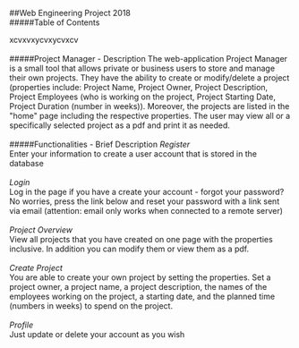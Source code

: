 ##Web Engineering Project 2018
<br>
#####Table of Contents


xcvxvxycvxycvxcv
<br>
<br>
#####Project Manager - Description
The web-application Project Manager is a small tool that allows private or business users to
store and manage their own projects. They have the ability to create or modify/delete a project 
(properties include: Project Name, Project Owner, Project Description, Project Employees (who is
working on the project, Project Starting Date, Project Duration (number in weeks)). Moreover, the
projects are listed in the "home" page including the respective properties. The user may view all
or a specifically selected project as a pdf and print it as needed.
<br>
<br>
#####Functionalities - Brief Description
_Register_
<br>
Enter your information to create a user account that is stored in the database
<br>
<br>
_Login_
<br>
Log in the page if you have a create your account - forgot your password? No worries, press the link
below and reset your password with a link sent via email (attention: email only works when connected
to a remote server)
<br>
<br>
_Project Overview_
<br>
View all projects that you have created on one page with the properties inclusive. In addition
you can modify them or view them as a pdf.
<br>
<br>
_Create Project_
<br>
You are able to create your own project by setting the properties. Set a project owner, a project
name, a project description, the names of the employees working on the project, a starting date, and
the planned time (numbers in weeks) to spend on the project.
<br>
<br>
_Profile_
<br>
Just update or delete your account as you wish
